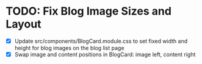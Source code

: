 # TODO: Fix Blog Image Sizes and Layout

- [x] Update src/components/BlogCard.module.css to set fixed width and height for blog images on the blog list page
- [x] Swap image and content positions in BlogCard: image left, content right
